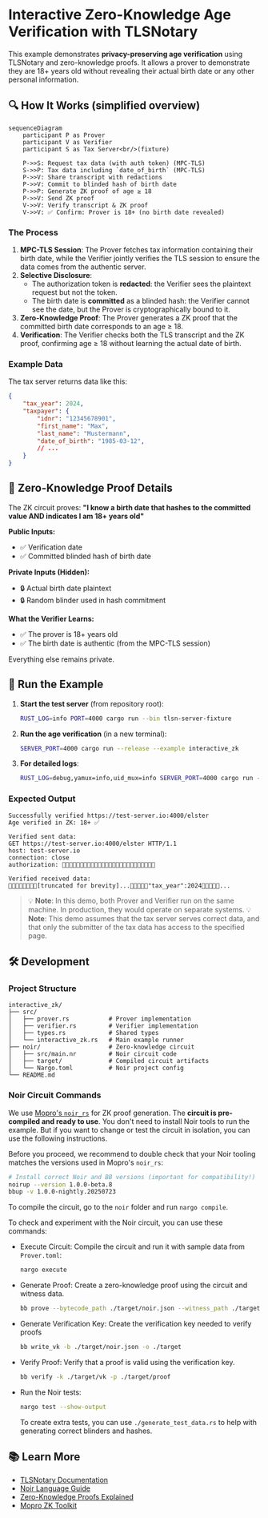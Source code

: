 # Interactive Zero-Knowledge Age Verification with TLSNotary

This example demonstrates **privacy-preserving age verification** using TLSNotary and zero-knowledge proofs. It allows a prover to demonstrate they are 18+ years old without revealing their actual birth date or any other personal information.

## 🔍 How It Works (simplified overview)

```mermaid
sequenceDiagram
    participant P as Prover
    participant V as Verifier
    participant S as Tax Server<br/>(fixture)

    P->>S: Request tax data (with auth token) (MPC-TLS)
    S->>P: Tax data including `date_of_birth` (MPC-TLS)
    P->>V: Share transcript with redactions
    P->>V: Commit to blinded hash of birth date
    P->>P: Generate ZK proof of age ≥ 18
    P->>V: Send ZK proof
    V->>V: Verify transcript & ZK proof
    V->>V: ✅ Confirm: Prover is 18+ (no birth date revealed)
```

### The Process

1. **MPC-TLS Session**: The Prover fetches tax information containing their birth date, while the Verifier jointly verifies the TLS session to ensure the data comes from the authentic server.
2. **Selective Disclosure**:
   * The authorization token is **redacted**: the Verifier sees the plaintext request but not the token.
   * The birth date is **committed** as a blinded hash: the Verifier cannot see the date, but the Prover is cryptographically bound to it.
3. **Zero-Knowledge Proof**: The Prover generates a ZK proof that the committed birth date corresponds to an age ≥ 18.
4. **Verification**: The Verifier checks both the TLS transcript and the ZK proof, confirming age ≥ 18 without learning the actual date of birth.


### Example Data

The tax server returns data like this:
```json
{
    "tax_year": 2024,
    "taxpayer": {
        "idnr": "12345678901",
        "first_name": "Max",
        "last_name": "Mustermann",
        "date_of_birth": "1985-03-12",
        // ...
    }
}
```

## 🔐 Zero-Knowledge Proof Details

The ZK circuit proves: **"I know a birth date that hashes to the committed value AND indicates I am 18+ years old"**

**Public Inputs:**
- ✅ Verification date
- ✅ Committed blinded hash of birth date

**Private Inputs (Hidden):**
- 🔒 Actual birth date plaintext
- 🔒 Random blinder used in hash commitment

**What the Verifier Learns:**
- ✅ The prover is 18+ years old
- ✅ The birth date is authentic (from the MPC-TLS session)

Everything else remains private.

## 🏃 Run the Example

1. **Start the test server** (from repository root):
   ```bash
   RUST_LOG=info PORT=4000 cargo run --bin tlsn-server-fixture
   ```

2. **Run the age verification** (in a new terminal):
   ```bash
   SERVER_PORT=4000 cargo run --release --example interactive_zk
   ```

3. **For detailed logs**:
   ```bash
   RUST_LOG=debug,yamux=info,uid_mux=info SERVER_PORT=4000 cargo run --release --example interactive_zk
   ```

### Expected Output

```
Successfully verified https://test-server.io:4000/elster
Age verified in ZK: 18+ ✅

Verified sent data:
GET https://test-server.io:4000/elster HTTP/1.1
host: test-server.io
connection: close
authorization: 🙈🙈🙈🙈🙈🙈🙈🙈🙈🙈🙈🙈🙈🙈🙈🙈🙈🙈🙈🙈🙈🙈🙈🙈🙈🙈

Verified received data:
🙈🙈🙈🙈🙈🙈🙈🙈[truncated for brevity]...🙈🙈🙈🙈🙈"tax_year":2024🙈🙈🙈🙈🙈...
```

> 💡 **Note**: In this demo, both Prover and Verifier run on the same machine. In production, they would operate on separate systems.
> 💡 **Note**: This demo assumes that the tax server serves correct data, and that only the submitter of the tax data has access to the specified page.

## 🛠 Development

### Project Structure

```
interactive_zk/
├── src/
│   ├── prover.rs           # Prover implementation
│   ├── verifier.rs         # Verifier implementation  
│   ├── types.rs            # Shared types
│   └── interactive_zk.rs   # Main example runner
├── noir/                   # Zero-knowledge circuit
│   ├── src/main.nr         # Noir circuit code
│   ├── target/             # Compiled circuit artifacts
│   └── Nargo.toml          # Noir project config
└── README.md
```

### Noir Circuit Commands

We use [Mopro's `noir_rs`](https://zkmopro.org/docs/crates/noir-rs/) for ZK proof generation.  The **circuit is pre-compiled and ready to use**. You don't need to install Noir tools to run the example. But if you want to change or test the circuit in isolation, you can use the following instructions.

Before you proceed, we recommend to double check that your Noir tooling matches the versions used in Mopro's `noir_rs`:
```sh
# Install correct Noir and BB versions (important for compatibility!)
noirup --version 1.0.0-beta.8
bbup -v 1.0.0-nightly.20250723
```

To compile the circuit, go to the `noir` folder and run `nargo compile`.

To check and experiment with the Noir circuit, you can use these commands:

* Execute Circuit: Compile the circuit and run it with sample data from `Prover.toml`:
    ```sh
    nargo execute
    ```
* Generate Proof: Create a zero-knowledge proof using the circuit and witness data.
    ```sh
    bb prove --bytecode_path ./target/noir.json --witness_path ./target/noir.gz -o ./target
    ```
* Generate Verification Key: Create the verification key needed to verify proofs
    ```sh
    bb write_vk -b ./target/noir.json -o ./target
    ```
* Verify Proof: Verify that a proof is valid using the verification key.
    ```sh
    bb verify -k ./target/vk -p ./target/proof
    ```
* Run the Noir tests:
    ```sh
    nargo test --show-output
    ```
  To create extra tests, you can use `./generate_test_data.rs` to help with generating correct blinders and hashes.

## 📚 Learn More

- [TLSNotary Documentation](https://docs.tlsnotary.org/)
- [Noir Language Guide](https://noir-lang.org/)
- [Zero-Knowledge Proofs Explained](https://ethereum.org/en/zero-knowledge-proofs/)
- [Mopro ZK Toolkit](https://zkmopro.org/)
